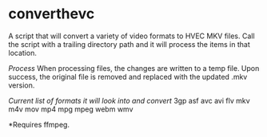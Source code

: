 # converthevc
 A script that will convert a variety of video formats to HVEC MKV files. Call the script with a trailing directory path and it will process the items in that location.

*Process*
When processing files, the changes are written to a temp file. Upon success, the original file is removed and replaced with the updated .mkv version.

*Current list of formats it will look into and convert*
3gp asf avc avi flv mkv m4v mov mp4 mpg mpeg webm wmv

*Requires ffmpeg.